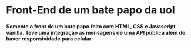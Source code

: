 # Front-End de um bate papo da uol

#### Somente o front de um bate papo feito com HTML, CSS e Javascript vanilla. Teve uma integração as mensagens de uma API pública além de haver responsividade para celular
